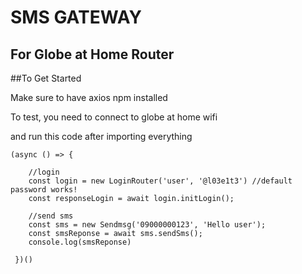 # SMS GATEWAY
## For Globe at Home Router

##To Get Started 

Make sure to have axios npm installed

To test, you need to connect to globe at home wifi

and run this code after importing everything


    (async () => {

        //login
        const login = new LoginRouter('user', '@l03e1t3') //default password works!
        const responseLogin = await login.initLogin();

        //send sms
        const sms = new Sendmsg('09000000123', 'Hello user');
        const smsReponse = await sms.sendSms();
        console.log(smsReponse)
        
     })()

